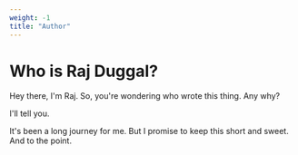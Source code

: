 ```yaml
---
weight: -1
title: "Author"
---
```


# Who is Raj Duggal?

Hey there, I'm Raj. So, you're wondering who wrote this thing.  Any why?

I'll tell you.

It's been a long journey for me.  But I promise to keep this short and sweet. And to the point.


